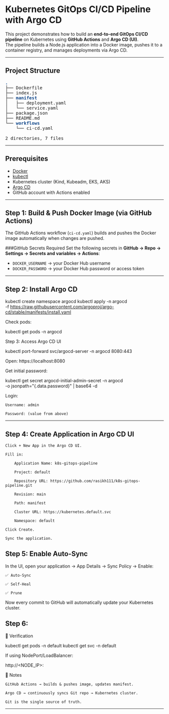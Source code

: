 # Kubernetes GitOps CI/CD Pipeline with Argo CD

This project demonstrates how to build an **end-to-end GitOps CI/CD pipeline** on Kubernetes using **GitHub Actions** and **Argo CD (UI)**.  
The pipeline builds a Node.js application into a Docker image, pushes it to a container registry, and manages deployments via Argo CD.

---

## Project Structure

<pre><font color="#12488B"><b>.</b></font>
├── Dockerfile
├── index.js
├── <font color="#12488B"><b>manifest</b></font>
│   ├── deployment.yaml
│   └── service.yaml
├── package.json
├── README.md
└── <font color="#12488B"><b>workflows</b></font>
    └── ci-cd.yaml

2 directories, 7 files
</pre>
---

## Prerequisites
- [Docker](https://docs.docker.com/get-docker/)
- [kubectl](https://kubernetes.io/docs/tasks/tools/)
- Kubernetes cluster (Kind, Kubeadm, EKS, AKS)
- [Argo CD](https://argo-cd.readthedocs.io/en/stable/getting_started/)
- GitHub account with Actions enabled

---

## Step 1: Build & Push Docker Image (via GitHub Actions)

The GitHub Actions workflow (`ci-cd.yaml`) builds and pushes the Docker image automatically when changes are pushed.

###GitHub Secrets Required
Set the following secrets in **GitHub → Repo → Settings → Secrets and variables → Actions**:

- `DOCKER_USERNAME` → your Docker Hub username  
- `DOCKER_PASSWORD` → your Docker Hub password or access token  
---
 
 ## Step 2: Install Argo CD

kubectl create namespace argocd
kubectl apply -n argocd \
  -f https://raw.githubusercontent.com/argoproj/argo-cd/stable/manifests/install.yaml

Check pods:

kubectl get pods -n argocd

 Step 3: Access Argo CD UI

kubectl port-forward svc/argocd-server -n argocd 8080:443

Open: https://localhost:8080

Get initial password:

kubectl get secret argocd-initial-admin-secret -n argocd \
  -o jsonpath="{.data.password}" | base64 -d

Login:

    Username: admin

    Password: (value from above)
---
## Step 4: Create Application in Argo CD UI

    Click + New App in the Argo CD UI.

    Fill in:

        Application Name: k8s-gitops-pipeline

        Project: default

        Repository URL: https://github.com/rasikh111/k8s-gitops-pipeline.git

        Revision: main

        Path: manifest

        Cluster URL: https://kubernetes.default.svc

        Namespace: default

    Click Create.

    Sync the application.

## Step 5: Enable Auto-Sync

In the UI, open your application → App Details → Sync Policy → Enable:

    ✅ Auto-Sync

    ✅ Self-Heal

    ✅ Prune

Now every commit to GitHub will automatically update your Kubernetes cluster.
## Step 6:  
🧪 Verification

kubectl get pods -n default
kubectl get svc -n default

If using NodePort/LoadBalancer:

http://<NODE_IP>:<PORT>

📝 Notes

    GitHub Actions → builds & pushes image, updates manifest.

    Argo CD → continuously syncs Git repo → Kubernetes cluster.

    Git is the single source of truth.

---
